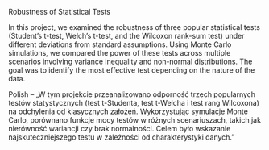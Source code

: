 Robustness of Statistical Tests

In this project, we examined the robustness of three popular statistical tests (Student’s t-test, Welch’s t-test, and the Wilcoxon rank-sum test) under different deviations from standard assumptions. Using Monte Carlo simulations, we compared the power of these tests across multiple scenarios involving variance inequality and non-normal distributions. The goal was to identify the most effective test depending on the nature of the data.

Polish – „W tym projekcie przeanalizowano odporność trzech popularnych testów statystycznych (test t-Studenta, test t-Welcha i test rang Wilcoxona) na odchylenia od klasycznych założeń. Wykorzystując symulacje Monte Carlo, porównano funkcje mocy testów w różnych scenariuszach, takich jak nierówność wariancji czy brak normalności. Celem było wskazanie najskuteczniejszego testu w zależności od charakterystyki danych.”
